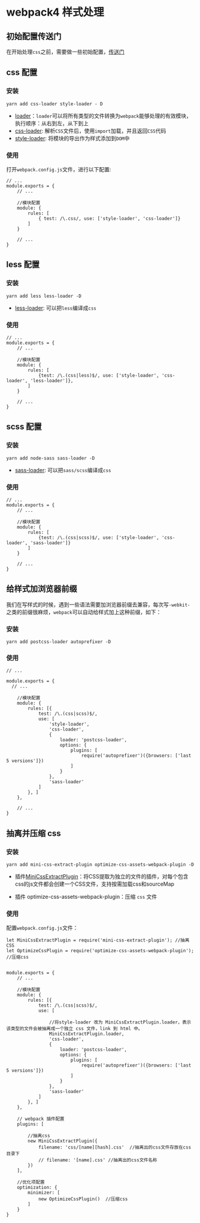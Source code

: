 # webpack4 样式处理

## 初始配置传送门

在开始处理`css`之前，需要做一些初始配置，[传送门](https://github.com/aimeefe/wepack4-demo/tree/master/demo02)

## css 配置

### 安装

```yarn add css-loader style-loader - D```

- [loader](https://www.webpackjs.com/concepts/#loader)：`loader`可以将所有类型的文件转换为`webpack`能够处理的有效模块，执行顺序：从右到左，从下到上
- [css-loader](https://www.webpackjs.com/loaders/css-loader/):  解析`CSS`文件后，使用`import`加载，并且返回`CSS`代码
- [style-loader](https://www.webpackjs.com/loaders/style-loader/): 将模块的导出作为样式添加到`DOM`中


### 使用

打开`webpack.config.js`文件，进行以下配置:

```
// ...
module.exports = {
	// ...

	//模块配置
	module: {
		rules: [
			{ test: /\.css/, use: ['style-loader', 'css-loader']}
		]
	}

	// ...
}
```

## less 配置

### 安装

```yarn add less less-loader -D```

- [less-loader](https://webpack.docschina.org/loaders/less-loader/#src/components/Sidebar/Sidebar.jsx): 可以把`less`编译成`css`

### 使用

```
// ...
module.exports = {
	// ...

	//模块配置
	module: {
		rules: [
			{test: /\.(css|less)$/, use: ['style-loader', 'css-loader', 'less-loader']},
		]
	}

	// ...
}
```

## scss 配置

### 安装

```yarn add node-sass sass-loader -D```

- [sass-loader](https://webpack.docschina.org/loaders/sass-loader/#src/components/Sidebar/Sidebar.jsx): 可以把`sass/scss`编译成`css`

### 使用

```
// ...
module.exports = {
	// ...

	//模块配置
	module: {
		rules: [
			{test: /\.(css|scss)$/, use: ['style-loader', 'css-loader', 'sass-loader']}
		]
	}

	// ...
}
```


## 给样式加浏览器前缀

我们在写样式的时候，遇到一些语法需要加浏览器前缀去兼容，每次写`-webkit-`之类的前缀很麻烦，`webpack`可以自动给样式加上这种前缀，如下：

### 安装

```yarn add postcss-loader autoprefixer -D```

### 使用

```
// ...

module.exports = {
  // ...

	//模块配置
	module: {
		rules: [{
			test: /\.(css|scss)$/,
			use: [
				'style-loader',
				'css-loader',
				{
					loader: 'postcss-loader',
					options: {
						plugins: [
							require('autoprefixer')({browsers: ['last 5 versions']})
						]
					}
				},
				'sass-loader'
			]
		}, ]
	},

	// ...
}

```

## 抽离并压缩 css

### 安装

```yarn add mini-css-extract-plugin optimize-css-assets-webpack-plugin -D```

- 插件[MiniCssExtractPlugin](https://webpack.docschina.org/plugins/mini-css-extract-plugin/#src/components/Sidebar/Sidebar.jsx)：将CSS提取为独立的文件的插件，对每个包含css的js文件都会创建一个CSS文件，支持按需加载css和sourceMap

- 插件 optimize-css-assets-webpack-plugin：压缩 `css` 文件

### 使用

配置`webpack.config.js`文件：

```
let MiniCssExtractPlugin = require('mini-css-extract-plugin'); //抽离CSS
let OptimizeCssPlugin = require('optimize-css-assets-webpack-plugin'); //压缩css


module.exports = {
	// ...

	//模块配置
	module: {
		rules: [{
			test: /\.(css|scss)$/,
			use: [

				//将style-loader 改为 MiniCssExtractPlugin.loader，表示该类型的文件会被抽离成一个独立 css 文件，link 到 html 中。
				MiniCssExtractPlugin.loader,
				'css-loader',
				{
					loader: 'postcss-loader',
					options: {
						plugins: [
							require('autoprefixer')({browsers: ['last 5 versions']})
						]
					}
				},
				'sass-loader'
			]
		}, ]
	},

	// webpack 插件配置
	plugins: [

		//抽离css
		new MiniCssExtractPlugin({
			filename: 'css/[name][hash].css'  //抽离出的css文件存放在css目录下
			// filename: '[name].css' //抽离出的css文件名称
		})
	],

	//优化项配置
	optimization: {
		minimizer: [
			new OptimizeCssPlugin()  //压缩css
		]
	}
}
```
